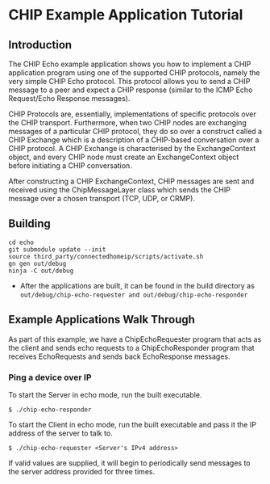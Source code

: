 # CHIP Example Application Tutorial

## Introduction

The CHIP Echo example application shows you how to implement a CHIP application
program using one of the supported CHIP protocols, namely the very simple CHIP
Echo protocol. This protocol allows you to send a CHIP message to a peer and
expect a CHIP response (similar to the ICMP Echo Request/Echo Response
messages).

CHIP Protocols are, essentially, implementations of specific protocols over the
CHIP transport. Furthermore, when two CHIP nodes are exchanging messages of a
particular CHIP protocol, they do so over a construct called a CHIP Exchange
which is a description of a CHIP-based conversation over a CHIP protocol. A CHIP
Exchange is characterised by the ExchangeContext object, and every CHIP node
must create an ExchangeContext object before initiating a CHIP conversation.

After constructing a CHIP ExchangeContext, CHIP messages are sent and received
using the ChipMessageLayer class which sends the CHIP message over a chosen
transport (TCP, UDP, or CRMP).

## Building

```
cd echo
git submodule update --init
source third_party/connectedhomeip/scripts/activate.sh
gn gen out/debug
ninja -C out/debug
```

-   After the applications are built, it can be found in the build directory as
    `out/debug/chip-echo-requester and out/debug/chip-echo-responder`

## Example Applications Walk Through

As part of this example, we have a ChipEchoRequester program that acts as the
client and sends echo requests to a ChipEchoResponder program that receives
EchoRequests and sends back EchoResponse messages.

### Ping a device over IP

To start the Server in echo mode, run the built executable.

    $ ./chip-echo-responder

To start the Client in echo mode, run the built executable and pass it the IP
address of the server to talk to.

    $ ./chip-echo-requester <Server's IPv4 address>

If valid values are supplied, it will begin to periodically send messages to the
server address provided for three times.
